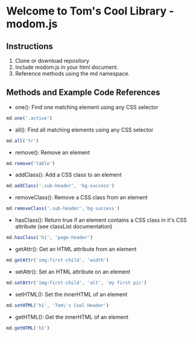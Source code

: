 # Welcome to Tom's Cool Library - modom.js

## Instructions

1. Clone or download repository
2. Include modom.js in your html document.
3. Reference methods using the md namespace.

## Methods and Example Code References

* one(): Find one matching element using any CSS selector

 ```javascript
 md.one('.active')
 ```
* all(): Find all matching elements using any CSS selector

```javascript
md.all('tr')
```
* remove(): Remove an element
```javascript
md.remove('table')
```

* addClass(): Add a CSS class to an element
```javascript
md.addClass('.sub-header', 'bg-success')
```

* removeClass(): Remove a CSS class from an element
```javascript
md.removeClass('.sub-header','bg-success')
```

* hasClass(): Return true if an element contains a CSS class in it's CSS attribute (see classList documentation)
```javascript
md.hasClass('h1', 'page-header')
```

* getAttr(): Get an HTML attribute from an element

```javascript
md.getAttr('img:first-child', 'width')
```

* setAttr(): Set an HTML attribute on an element

```javascript
md.setAttr('img:first-child', 'alt', 'my first pic')
```

* setHTML(): Set the innerHTML of an element

```javascript
md.setHTML('h1', 'Tom\'s Cool Header')
```

* getHTML(): Get the innerHTML of an element

```javascript
md.getHTML('h1')
```
